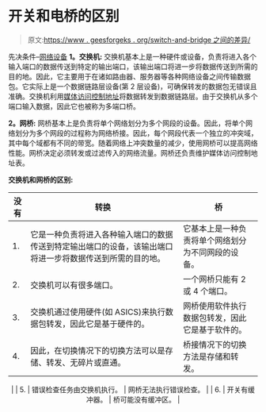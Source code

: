 # 开关和电桥的区别

> 原文:[https://www . geesforgeks . org/switch-and-bridge 之间的差异/](https://www.geeksforgeeks.org/difference-between-switch-and-bridge/)

先决条件–[网络设备](https://www.geeksforgeeks.org/network-devices-hub-repeater-bridge-switch-router-gateways/)
**1。交换机:**
交换机基本上是一种硬件或设备，负责将进入各个输入端口的数据传送到特定的输出端口，该输出端口将进一步将数据传送到所需的目的地。因此，它主要用于在诸如路由器、服务器等各种网络设备之间传输数据包。它实际上是一个数据链路层设备(第 2 层设备)，可确保转发的数据包无错误且准确。交换机利用[媒体访问控制地址](https://www.geeksforgeeks.org/introduction-of-mac-address-in-computer-network/)将数据转发到数据链路层。由于交换机从多个端口输入数据，因此它也被称为多端口桥。

**2。网桥:**
网桥基本上是负责将单个网络划分为多个网段的设备。因此，将单个网络划分为多个网段的过程称为网络桥接。因此，每个网段代表一个独立的冲突域，其中每个域都有不同的带宽。随着网络上冲突数量的减少，使用网桥可以提高网络性能。网桥决定必须转发或过滤传入的网络流量。网桥还负责维护媒体访问控制地址表。

**交换机和网桥的区别:**

<center>

| 没有 | 转换 | 桥 |
| --- | --- | --- |
| 1. | 它是一种负责将进入各种输入端口的数据传送到特定输出端口的设备，该输出端口将进一步将数据传送到所需的目的地。 | 它基本上是一种负责将单个网络划分为不同网段的设备。 |
| 2. | 交换机可以有很多端口。 | 一个网桥只能有 2 或 4 个端口。 |
| 3. | 交换机通过使用硬件(如 ASICS)来执行数据包转发，因此它是基于硬件的。 | 网桥使用软件执行数据包转发，因此它是基于软件的。 |
| 4. | 因此，在切换情况下的切换方法可以是存储、转发、无碎片或直通。 | 桥接情况下的切换方法是存储和转发。
 |
| 5. | 错误检查任务由交换机执行。 | 网桥无法执行错误检查。 |
| 6. | 开关有缓冲器。 | 桥可能没有缓冲区。 |

</center>
